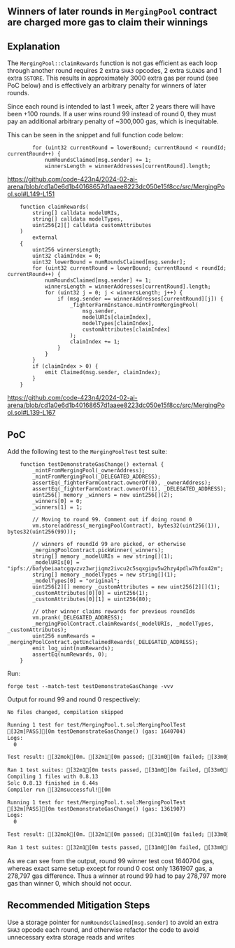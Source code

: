 ## Winners of later rounds in `MergingPool` contract are charged more gas to claim their winnings

## Explanation

The `MergingPool::claimRewards` function is not gas efficient as each loop through another round requires 2 extra `SHA3` opcodes, 2 extra `SLOAD`s and 1 extra `SSTORE`. This results in approximately 3000 extra gas per round (see PoC below) and is effectively an arbitrary penalty for winners of later rounds.

Since each round is intended to last 1 week, after 2 years there will have been +100 rounds. If a user wins round 99 instead of round 0, they must pay an additional arbitrary penalty of ~300,000 gas, which is inequitable. 

This can be seen in the snippet and full function code below:

```solidity
        for (uint32 currentRound = lowerBound; currentRound < roundId; currentRound++) {
            numRoundsClaimed[msg.sender] += 1;
            winnersLength = winnerAddresses[currentRound].length;
```
https://github.com/code-423n4/2024-02-ai-arena/blob/cd1a0e6d1b40168657d1aaee8223dc050e15f8cc/src/MergingPool.sol#L149-L151

```solidity
    function claimRewards(
        string[] calldata modelURIs, 
        string[] calldata modelTypes,
        uint256[2][] calldata customAttributes
    ) 
        external 
    {
        uint256 winnersLength;
        uint32 claimIndex = 0;
        uint32 lowerBound = numRoundsClaimed[msg.sender];
        for (uint32 currentRound = lowerBound; currentRound < roundId; currentRound++) {
            numRoundsClaimed[msg.sender] += 1;
            winnersLength = winnerAddresses[currentRound].length;
            for (uint32 j = 0; j < winnersLength; j++) {
                if (msg.sender == winnerAddresses[currentRound][j]) {
                    _fighterFarmInstance.mintFromMergingPool(
                        msg.sender,
                        modelURIs[claimIndex],
                        modelTypes[claimIndex],
                        customAttributes[claimIndex]
                    );
                    claimIndex += 1;
                }
            }
        }
        if (claimIndex > 0) {
            emit Claimed(msg.sender, claimIndex);
        }
    }
```
https://github.com/code-423n4/2024-02-ai-arena/blob/cd1a0e6d1b40168657d1aaee8223dc050e15f8cc/src/MergingPool.sol#L139-L167

## PoC
Add the following test to the `MergingPoolTest` test suite:

```solidity
    function testDemonstrateGasChange() external {
        _mintFromMergingPool(_ownerAddress);
        _mintFromMergingPool(_DELEGATED_ADDRESS);
        assertEq(_fighterFarmContract.ownerOf(0), _ownerAddress);
        assertEq(_fighterFarmContract.ownerOf(1), _DELEGATED_ADDRESS);
        uint256[] memory _winners = new uint256[](2);
        _winners[0] = 0;
        _winners[1] = 1;

        // Moving to round 99. Comment out if doing round 0
        vm.store(address(_mergingPoolContract), bytes32(uint256(1)), bytes32(uint256(99)));

        // winners of roundId 99 are picked, or otherwise
        _mergingPoolContract.pickWinner(_winners);
        string[] memory _modelURIs = new string[](1);
        _modelURIs[0] = "ipfs://bafybeiaatcgqvzvz3wrjiqmz2ivcu2c5sqxgipv5w2hzy4pdlw7hfox42m";
        string[] memory _modelTypes = new string[](1);
        _modelTypes[0] = "original";
        uint256[2][] memory _customAttributes = new uint256[2][](1);
        _customAttributes[0][0] = uint256(1);
        _customAttributes[0][1] = uint256(80);

        // other winner claims rewards for previous roundIds
        vm.prank(_DELEGATED_ADDRESS);
        _mergingPoolContract.claimRewards(_modelURIs, _modelTypes, _customAttributes);
        uint256 numRewards = _mergingPoolContract.getUnclaimedRewards(_DELEGATED_ADDRESS);
        emit log_uint(numRewards);
        assertEq(numRewards, 0);
    }
```

Run:

```shell
forge test --match-test testDemonstrateGasChange -vvv
```

Output for round 99 and round 0 respectively:

```txt
No files changed, compilation skipped

Running 1 test for test/MergingPool.t.sol:MergingPoolTest
[32m[PASS][0m testDemonstrateGasChange() (gas: 1640704)
Logs:
  0

Test result: [32mok[0m. [32m1[0m passed; [31m0[0m failed; [33m0[0m skipped; finished in 7.30ms
 
Ran 1 test suites: [32m1[0m tests passed, [31m0[0m failed, [33m0[0m skipped (1 total tests)
Compiling 1 files with 0.8.13
Solc 0.8.13 finished in 6.44s
Compiler run [32msuccessful![0m

Running 1 test for test/MergingPool.t.sol:MergingPoolTest
[32m[PASS][0m testDemonstrateGasChange() (gas: 1361907)
Logs:
  0

Test result: [32mok[0m. [32m1[0m passed; [31m0[0m failed; [33m0[0m skipped; finished in 6.33ms
 
Ran 1 test suites: [32m1[0m tests passed, [31m0[0m failed, [33m0[0m skipped (1 total tests)
```

As we can see from the output, round 99 winner test cost 1640704 gas, whereas exact same setup except for round 0 cost only 1361907 gas, a 278,797 gas difference. Thus a winner at round 99 had to pay 278,797 more gas than winner 0, which should not occur.

## Recommended Mitigation Steps
Use a storage pointer for `numRoundsClaimed[msg.sender]` to avoid an extra `SHA3` opcode each round, and otherwise refactor the code to avoid unnecessary extra storage reads and writes